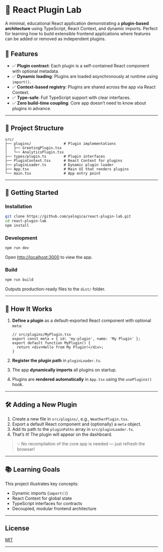 # 🧩 React Plugin Lab

A minimal, educational React application demonstrating a **plugin-based architecture** using TypeScript, React Context, and dynamic imports.
Perfect for learning how to build extensible frontend applications where features can be added or removed as independent plugins.

## 🌟 Features

- ✅ **Plugin contract**: Each plugin is a self-contained React component with optional metadata.
- ✅ **Dynamic loading**: Plugins are loaded asynchronously at runtime using `import()`.
- ✅ **Context-based registry**: Plugins are shared across the app via React Context.
- ✅ **Type-safe**: Full TypeScript support with clear interfaces.
- ✅ **Zero build-time coupling**: Core app doesn’t need to know about plugins in advance.

---
## 📁 Project Structure

```
src/
├── plugins/               # Plugin implementations
│   ├── GreetingPlugin.tsx
│   └── AnalyticsPlugin.tsx
├── types/plugin.ts        # Plugin interfaces
├── PluginContext.tsx      # React Context for plugins
├── pluginLoader.ts        # Dynamic plugin loader
├── App.tsx                # Main UI that renders plugins
└── main.tsx               # App entry point
```

---
## 🚀 Getting Started

### Installation

```bash
git clone https://github.com/yalogica/react-plugin-lab.git
cd react-plugin-lab
npm install
```

### Development

```bash
npm run dev
```

Open [http://localhost:3000](http://localhost:3000) to view the app.

### Build

```bash
npm run build
```

Outputs production-ready files to the `dist/` folder.

---

## 🧪 How It Works

1. **Define a plugin** as a default-exported React component with optional `meta`:

   ```tsx
   // src/plugins/MyPlugin.tsx
   export const meta = { id: 'my-plugin', name: 'My Plugin' };
   export default function MyPlugin() {
     return <div>Hello from My Plugin!</div>;
   }
   ```

2. **Register the plugin path** in `pluginLoader.ts`.

3. The app **dynamically imports** all plugins on startup.

4. Plugins are **rendered automatically** in `App.tsx` using the `usePlugins()` hook.

---

## 🛠️ Adding a New Plugin

1. Create a new file in `src/plugins/`, e.g., `WeatherPlugin.tsx`.
2. Export a default React component and (optionally) a `meta` object.
3. Add its path to the `pluginPaths` array in `src/pluginLoader.ts`.
4. That’s it! The plugin will appear on the dashboard.

> 💡 No recompilation of the core app is needed — just refresh the browser!

---

## 📚 Learning Goals

This project illustrates key concepts:
- Dynamic imports (`import()`)
- React Context for global state
- TypeScript interfaces for contracts
- Decoupled, modular frontend architecture

---

## License
[MIT](LICENSE)

---